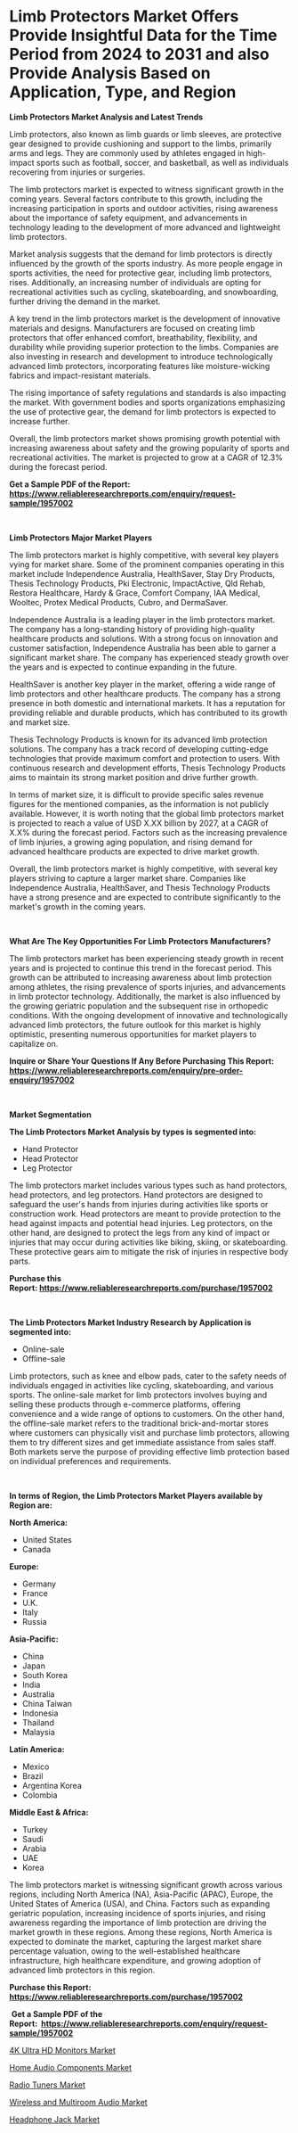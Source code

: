 <p><h1>Limb Protectors Market Offers Provide Insightful Data for the Time Period from 2024 to 2031 and also Provide Analysis Based on Application, Type, and Region</h1></p><p><strong>Limb Protectors Market Analysis and Latest Trends</strong></p>
<p><p>Limb protectors, also known as limb guards or limb sleeves, are protective gear designed to provide cushioning and support to the limbs, primarily arms and legs. They are commonly used by athletes engaged in high-impact sports such as football, soccer, and basketball, as well as individuals recovering from injuries or surgeries.</p><p>The limb protectors market is expected to witness significant growth in the coming years. Several factors contribute to this growth, including the increasing participation in sports and outdoor activities, rising awareness about the importance of safety equipment, and advancements in technology leading to the development of more advanced and lightweight limb protectors.</p><p>Market analysis suggests that the demand for limb protectors is directly influenced by the growth of the sports industry. As more people engage in sports activities, the need for protective gear, including limb protectors, rises. Additionally, an increasing number of individuals are opting for recreational activities such as cycling, skateboarding, and snowboarding, further driving the demand in the market.</p><p>A key trend in the limb protectors market is the development of innovative materials and designs. Manufacturers are focused on creating limb protectors that offer enhanced comfort, breathability, flexibility, and durability while providing superior protection to the limbs. Companies are also investing in research and development to introduce technologically advanced limb protectors, incorporating features like moisture-wicking fabrics and impact-resistant materials.</p><p>The rising importance of safety regulations and standards is also impacting the market. With government bodies and sports organizations emphasizing the use of protective gear, the demand for limb protectors is expected to increase further.</p><p>Overall, the limb protectors market shows promising growth potential with increasing awareness about safety and the growing popularity of sports and recreational activities. The market is projected to grow at a CAGR of 12.3% during the forecast period.</p></p>
<p><strong>Get a Sample PDF of the Report:&nbsp; <a href="https://www.reliableresearchreports.com/enquiry/request-sample/1957002">https://www.reliableresearchreports.com/enquiry/request-sample/1957002</a></strong></p>
<p>&nbsp;</p>
<p><strong>Limb Protectors Major Market Players</strong></p>
<p><p>The limb protectors market is highly competitive, with several key players vying for market share. Some of the prominent companies operating in this market include Independence Australia, HealthSaver, Stay Dry Products, Thesis Technology Products, Pki Electronic, ImpactActive, Qld Rehab, Restora Healthcare, Hardy & Grace, Comfort Company, IAA Medical, Wooltec, Protex Medical Products, Cubro, and DermaSaver.</p><p>Independence Australia is a leading player in the limb protectors market. The company has a long-standing history of providing high-quality healthcare products and solutions. With a strong focus on innovation and customer satisfaction, Independence Australia has been able to garner a significant market share. The company has experienced steady growth over the years and is expected to continue expanding in the future.</p><p>HealthSaver is another key player in the market, offering a wide range of limb protectors and other healthcare products. The company has a strong presence in both domestic and international markets. It has a reputation for providing reliable and durable products, which has contributed to its growth and market size.</p><p>Thesis Technology Products is known for its advanced limb protection solutions. The company has a track record of developing cutting-edge technologies that provide maximum comfort and protection to users. With continuous research and development efforts, Thesis Technology Products aims to maintain its strong market position and drive further growth.</p><p>In terms of market size, it is difficult to provide specific sales revenue figures for the mentioned companies, as the information is not publicly available. However, it is worth noting that the global limb protectors market is projected to reach a value of USD X.XX billion by 2027, at a CAGR of X.X% during the forecast period. Factors such as the increasing prevalence of limb injuries, a growing aging population, and rising demand for advanced healthcare products are expected to drive market growth.</p><p>Overall, the limb protectors market is highly competitive, with several key players striving to capture a larger market share. Companies like Independence Australia, HealthSaver, and Thesis Technology Products have a strong presence and are expected to contribute significantly to the market's growth in the coming years.</p></p>
<p>&nbsp;</p>
<p><strong>What Are The Key Opportunities For Limb Protectors Manufacturers?</strong></p>
<p><p>The limb protectors market has been experiencing steady growth in recent years and is projected to continue this trend in the forecast period. This growth can be attributed to increasing awareness about limb protection among athletes, the rising prevalence of sports injuries, and advancements in limb protector technology. Additionally, the market is also influenced by the growing geriatric population and the subsequent rise in orthopedic conditions. With the ongoing development of innovative and technologically advanced limb protectors, the future outlook for this market is highly optimistic, presenting numerous opportunities for market players to capitalize on.</p></p>
<p><strong>Inquire or Share Your Questions If Any Before Purchasing This Report: <a href="https://www.reliableresearchreports.com/enquiry/pre-order-enquiry/1957002">https://www.reliableresearchreports.com/enquiry/pre-order-enquiry/1957002</a></strong></p>
<p>&nbsp;</p>
<p><strong>Market Segmentation</strong></p>
<p><strong>The Limb Protectors Market Analysis by types is segmented into:</strong></p>
<p><ul><li>Hand Protector</li><li>Head Protector</li><li>Leg Protector</li></ul></p>
<p><p>The limb protectors market includes various types such as hand protectors, head protectors, and leg protectors. Hand protectors are designed to safeguard the user's hands from injuries during activities like sports or construction work. Head protectors are meant to provide protection to the head against impacts and potential head injuries. Leg protectors, on the other hand, are designed to protect the legs from any kind of impact or injuries that may occur during activities like biking, skiing, or skateboarding. These protective gears aim to mitigate the risk of injuries in respective body parts.</p></p>
<p><strong>Purchase this Report:&nbsp;<a href="https://www.reliableresearchreports.com/purchase/1957002">https://www.reliableresearchreports.com/purchase/1957002</a></strong></p>
<p>&nbsp;</p>
<p><strong>The Limb Protectors Market Industry Research by Application is segmented into:</strong></p>
<p><ul><li>Online-sale</li><li>Offline-sale</li></ul></p>
<p><p>Limb protectors, such as knee and elbow pads, cater to the safety needs of individuals engaged in activities like cycling, skateboarding, and various sports. The online-sale market for limb protectors involves buying and selling these products through e-commerce platforms, offering convenience and a wide range of options to customers. On the other hand, the offline-sale market refers to the traditional brick-and-mortar stores where customers can physically visit and purchase limb protectors, allowing them to try different sizes and get immediate assistance from sales staff. Both markets serve the purpose of providing effective limb protection based on individual preferences and requirements.</p></p>
<p>&nbsp;</p>
<p><strong>In terms of Region, the Limb Protectors Market Players available by Region are:</strong></p>
<p>
    <p> <strong> North America: </strong>
        <ul>
            <li>United States</li>
            <li>Canada</li>
        </ul>
        </p> 
    <p> <strong> Europe: </strong>
        <ul>
            <li>Germany</li>
            <li>France</li>
            <li>U.K.</li>
            <li>Italy</li>
            <li>Russia</li>
        </ul>
        </p> 
    <p> <strong> Asia-Pacific: </strong>
        <ul>
            <li>China</li>
            <li>Japan</li>
            <li>South Korea</li>
            <li>India</li>
            <li>Australia</li>
            <li>China Taiwan</li>
            <li>Indonesia</li>
            <li>Thailand</li>
            <li>Malaysia</li>
        </ul>
        </p> 
    <p> <strong> Latin America: </strong>
        <ul>
            <li>Mexico</li>
            <li>Brazil</li>
            <li>Argentina Korea</li>
            <li>Colombia</li>
        </ul>
        </p> 
    <p> <strong> Middle East & Africa: </strong>
        <ul>
            <li>Turkey</li>
            <li>Saudi</li>
            <li>Arabia</li>
            <li>UAE</li>
            <li>Korea</li>
        </ul>
    </p>
    </p>
<p><p>The limb protectors market is witnessing significant growth across various regions, including North America (NA), Asia-Pacific (APAC), Europe, the United States of America (USA), and China. Factors such as expanding geriatric population, increasing incidence of sports injuries, and rising awareness regarding the importance of limb protection are driving the market growth in these regions. Among these regions, North America is expected to dominate the market, capturing the largest market share percentage valuation, owing to the well-established healthcare infrastructure, high healthcare expenditure, and growing adoption of advanced limb protectors in this region.</p></p>
<p><strong>Purchase this Report: <a href="https://www.reliableresearchreports.com/purchase/1957002">https://www.reliableresearchreports.com/purchase/1957002</a></strong></p>
<p>&nbsp;<strong>Get a Sample PDF of the Report:&nbsp;&nbsp;<a href="https://www.reliableresearchreports.com/enquiry/request-sample/1957002">https://www.reliableresearchreports.com/enquiry/request-sample/1957002</a></strong></p>
<p><strong></strong></p>
<p><p><a href="https://github.com/aashishrp02/Market-Research-Report-List-1/blob/main/4k-ultra-hd-monitors-market.md">4K Ultra HD Monitors Market</a></p><p><a href="https://github.com/rahu1506/Market-Research-Report-List-2/blob/main/home-audio-components-market.md">Home Audio Components Market</a></p><p><a href="https://github.com/aashishrp/Market-Research-Report-List-1/blob/main/radio-tuners-market.md">Radio Tuners Market</a></p><p><a href="https://github.com/rahu1505/Market-Research-Report-List-2/blob/main/wireless-and-multiroom-audio-market.md">Wireless and Multiroom Audio Market</a></p><p><a href="https://github.com/aasishrp01/Market-Research-Report-List-2/blob/main/headphone-jack-market.md">Headphone Jack Market</a></p></p>